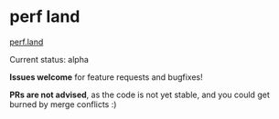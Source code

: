 # perf land

[perf.land](https://perf.land)

Current status: alpha

**Issues welcome** for feature requests and bugfixes!

**PRs are not advised**, as the code is not yet stable, and you could get burned by merge conflicts :)
